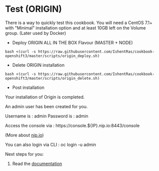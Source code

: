 Test (ORIGIN)
==================

There is a way to quickly test this cookbook. 
You will need a CentOS 7.1+  with "Minimal" installation option and at least 10GB left on the Volume group. (Later used by Docker)

* Deploy ORIGIN ALL IN THE BOX Flavour (MASTER + NODE)
```
bash <(curl -s https://raw.githubusercontent.com/IshentRas/cookbook-openshift3/master/scripts/origin_deploy.sh)
```

* Delete ORIGIN installation
```
bash <(curl -s https://raw.githubusercontent.com/IshentRas/cookbook-openshift3/master/scripts/origin_delete.sh)
```

* Post installation

Your installation of Origin is completed.

An admin user has been created for you.

Username is : admin
Password is : admin

Access the console via : https://console.${IP}.nip.io:8443/console

(More about [nip.io](http://nip.io/))

You can also login via CLI : oc login -u admin

Next steps for you:

1) Read the [documentation](https://docs.openshift.org/latest/welcome/index.html)
